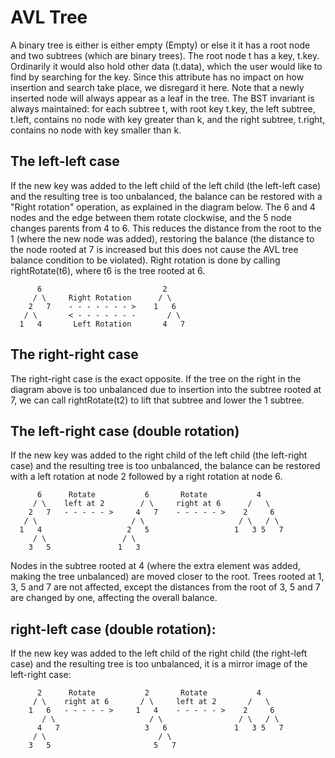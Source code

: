 # AVL Tree

A binary tree is either is either empty (Empty) or else it
        it has a root node and two subtrees (which are binary trees).
        The root node t has a key, t.key. Ordinarily it would also
        hold other data (t.data), which the user would like to find by
        searching for the key.  Since this attribute has no impact on 
        how insertion and search take place, we disregard it here. 
        Note that a newly inserted node will always appear as a leaf
        in the tree. The BST invariant is always maintained: for each 
        subtree t, with root key t.key, the left subtree, t.left, 
        contains no node with key greater than k, and the right subtree,
        t.right, contains no node with key smaller than k.

## The left-left case

If the new key was added to the left child of the left child (the
left-left case) and the resulting tree is too unbalanced, the balance can be
restored with a "Right rotation" operation, as explained in the diagram
below. The 6 and 4 nodes and the edge between them rotate clockwise, and
the 5 node changes parents from 4 to 6. This reduces the distance from
the root to the 1 (where the new node was added), restoring the balance
(the distance to the node rooted at 7 is increased but this does not
cause the AVL tree balance condition to be violated).  Right rotation is
done by calling rightRotate(t6), where t6 is the tree rooted at 6.

```
      6                           2
     / \     Right Rotation      / \
    2   7    - - - - - - - >    1   6
   / \       < - - - - - - -       / \
  1   4       Left Rotation       4   7
```

## The right-right case

The right-right case is the exact opposite. If the tree on the right in
the diagram above is too unbalanced due to insertion into the subtree
rooted at 7, we can call rightRotate(t2) to lift that subtree and lower
the 1 subtree.

## The left-right case (double rotation)

If the new key was added to the right child of the left child (the
left-right case) and the resulting tree is too unbalanced, the balance can be
restored with a left rotation at node 2 followed by a right rotation at
node 6.
```
      6      Rotate           6       Rotate           4
     / \    left at 2        / \     right at 6      /   \
    2   7   - - - - - >     4   7    - - - - - >    2     6
   / \                     / \                     / \   / \
  1   4                   2   5                   1   3 5   7
     / \                 / \
    3   5               1   3
```
Nodes in the subtree rooted at 4 (where the extra element was added,
making the tree unbalanced) are moved closer to the root.
Trees rooted at 1, 3, 5 and 7 are not affected, except the distances from
the root of 3, 5 and 7 are changed by one, affecting the overall balance.

## right-left case (double rotation):

If the new key was added to the left child of the right child (the
right-left case) and the resulting tree is too unbalanced, it is a mirror
image of the left-right case:

```
      2      Rotate           2       Rotate           4
     / \    right at 6       / \     left at 2       /   \
    1   6   - - - - - >     1   4    - - - - - >    2     6
       / \                     / \                 / \   / \
      4   7                   3   6               1   3 5   7
     / \                         / \
    3   5                       5   7
```
